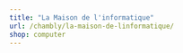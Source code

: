 ```yaml
---
title: "La Maison de l'informatique"
url: /chambly/la-maison-de-linformatique/
shop: computer
---
```


